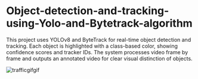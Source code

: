 # Object-detection-and-tracking-using-Yolo-and-Bytetrack-algorithm
This project uses YOLOv8 and ByteTrack for real-time object detection and tracking. Each object is highlighted with a class-based color, showing confidence scores and tracker IDs. The system processes video frame by frame and outputs an annotated video for clear visual distinction of objects.

![trafficgifgif](https://github.com/user-attachments/assets/9aa900ec-27ec-4ed1-9ab9-4df4b77ebea0)
